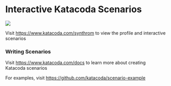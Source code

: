 # Interactive Katacoda Scenarios

[![](http://shields.katacoda.com/katacoda/synthrom/count.svg)](https://www.katacoda.com/synthrom "Get your profile on Katacoda.com")

Visit https://www.katacoda.com/synthrom to view the profile and interactive scenarios

### Writing Scenarios
Visit https://www.katacoda.com/docs to learn more about creating Katacoda scenarios

For examples, visit https://github.com/katacoda/scenario-example
